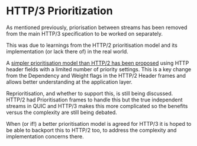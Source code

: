 # HTTP/3 Prioritization

As mentioned previously, priorisation between streams has been removed from the
main HTTP/3 specification to be worked on separately.

This was due to learnings from the HTTP/2 prioritisation model and its
implementation (or lack there of) in the real world.

A [simpler prioritisation model than HTTP/2 has been proposed](https://tools.ietf.org/html/draft-ietf-httpbis-priority)
using HTTP header fields with a limited number of priority settings. This is a
key change from the Dependency and Weight flags in the HTTP/2 Header frames and
allows better understanding at the application layer.

Reprioritisation, and whether to support this, is still being discussed. HTTP/2
had Prioritisation frames to handle this but the true independent streams in QUIC
and HTTP/3 makes this more complicated so the benefits versus the complexity are
still being debated.

When (or if!) a better prioritisation model is agreed for HTTP/3 it is hoped to
be able to backport this to HTTP/2 too, to address the complexity and
implementation concerns there.
